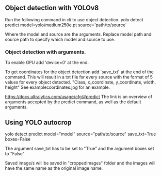 ## Object detection with YOLOv8
Run the following command in cli to use object detection.
yolo detect predict model=yolo/medium250e.pt source='path/to/source'

Where the model and source are the arguments.
Replace model path and source path to specify which model and source to use.

### Object detection with arguments.
To enable GPU add 'device=0' at the end.

To get coordinates for the object detection add 'save_txt' at the end of the command.
This will result in a txt file for every source with the format of 5 values for every object detected.
"Class, x_coordinate, y_coordinate, width, height"
See examplecoordinates.jpg for an example.

https://docs.ultralytics.com/usage/cfg/#predict
The link is an overview of arguments accepted by the predict command, as well as the default arguments.


## Using YOLO autocrop
yolo detect predict model="model" source="path/to/source" save_txt=True boxes=False

The argument save_txt has to be set to "True" and the argument boxes set to "False"

Saved image/s will be saved in "croppedimages" folder and the images will have the same name as the original image name.